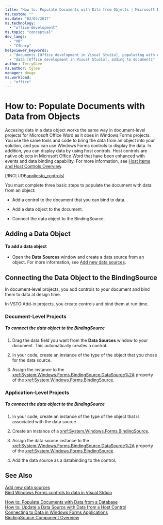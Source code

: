 ```yaml
---
title: "How to: Populate Documents with Data from Objects | Microsoft Docs"
ms.custom: ""
ms.date: "02/02/2017"
ms.technology: 
  - "office-development"
ms.topic: "conceptual"
dev_langs: 
  - "VB"
  - "CSharp"
helpviewer_keywords: 
  - "documents [Office development in Visual Studio], populating with data"
  - "data [Office development in Visual Studio], adding to documents"
author: TerryGLee
ms.author: tglee
manager: douge
ms.workload: 
  - "office"
---
```

# How to: Populate Documents with Data from Objects
  Accesing data in a data object works the same way in document-level projects for Microsoft Office Word as it does in Windows Forms projects. You use the same tools and code to bring the data from an object into your solution, and you can use Windows Forms controls to display the data. In addition, you can display data by using host controls. Host controls are native objects in Microsoft Office Word that have been enhanced with events and data binding capability. For more information, see [Host Items and Host Controls Overview](../vsto/host-items-and-host-controls-overview.md).  
  
 [!INCLUDE[appliesto_controls](../vsto/includes/appliesto-controls-md.md)]  
  
 You must complete three basic steps to populate the document with data from an object:  
  
-   Add a control to the document that you can bind to data.  
  
-   Add a data object to the document.  
  
-   Connect the data object to the BindingSource.   
  
## Adding a Data Object  
  
#### To add a data object  
  
-   Open the **Data Sources** window and create a data source from an object. For more information, see [Add new data sources](/visualstudio/data-tools/add-new-data-sources).  
  
## Connecting the Data Object to the BindingSource  
 In document-level projects, you add controls to your document and bind them to data at design time.  
  
 In VSTO Add-in projects, you create controls and bind them at run time.  
  
### Document-Level Projects  
  
##### To connect the data object to the BindingSource  
  
1.  Drag the data field you want from the **Data Sources** window to your document. This automatically creates a control.  
  
2.  In your code, create an instance of the type of the object that you chose for the data source.  
  
3.  Assign the instance to the <xref:System.Windows.Forms.BindingSource.DataSource%2A> property of the <xref:System.Windows.Forms.BindingSource>.  
  
### Application-Level Projects  
  
##### To connect the data object to the BindingSource  
  
1.  In your code, create an instance of the type of the object that is associated with the data source.  
  
2.  Create an instance of a <xref:System.Windows.Forms.BindingSource>.  
  
3.  Assign the data source instance to the <xref:System.Windows.Forms.BindingSource.DataSource%2A> property of the <xref:System.Windows.Forms.BindingSource>.  
  
4.  Add the data source as a databinding to the control.  
  
## See Also  
 
 [Add new data sources](/visualstudio/data-tools/add-new-data-sources)   
 [Bind Windows Forms controls to data in Visual Stduio](/visualstudio/data-tools/bind-windows-forms-controls-to-data-in-visual-studio)
 
 [How to: Populate Documents with Data from a Database](../vsto/how-to-populate-documents-with-data-from-a-database.md)   
 [How to: Update a Data Source with Data from a Host Control](../vsto/how-to-update-a-data-source-with-data-from-a-host-control.md)   
 [Connecting to Data in Windows Forms Applications](/visualstudio/data-tools/connecting-to-data-in-windows-forms-applications)   
 [BindingSource Component Overview](/dotnet/framework/winforms/controls/bindingsource-component-overview)  
  
  